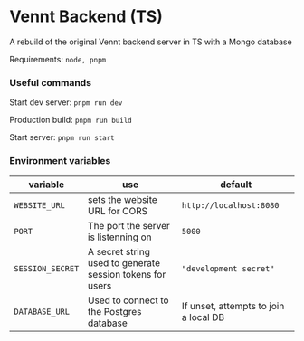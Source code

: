 # Vennt Backend (TS)

A rebuild of the original Vennt backend server in TS with a Mongo database

Requirements:
`node, pnpm`

### Useful commands

Start dev server:
`pnpm run dev`

Production build:
`pnpm run build`

Start server:
`pnpm run start`

### Environment variables

| variable | use | default |
|-|-|-|
| `WEBSITE_URL` | sets the website URL for CORS | `http://localhost:8080` |
| `PORT` | The port the server is listenning on | `5000` |
| `SESSION_SECRET` | A secret string used to generate session tokens for users | `"development secret"` |
| `DATABASE_URL` | Used to connect to the Postgres database  | If unset, attempts to join a local DB |
